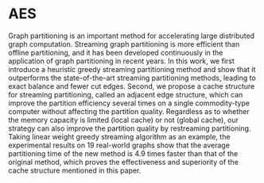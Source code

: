 # AES
Graph partitioning is an important method for accelerating large distributed graph computation. Streaming graph partitioning is more efficient than offline partitioning, and it has been developed continuously in the application of graph partitioning in recent years. In this work, we first introduce a heuristic greedy streaming partitioning method and show that it outperforms the state-of-the-art streaming partitioning methods, leading to exact balance and fewer cut edges. Second, we propose a cache structure for streaming partitioning, called an adjacent edge structure, which can improve the partition efficiency several times on a single commodity-type computer without affecting the partition quality. Regardless as to whether the memory capacity is limited (local cache) or not (global cache), our strategy can also improve the partition quality by restreaming partitioning. Taking linear weight greedy streaming algorithm as an example, the experimental results on 19 real-world graphs show that the average partitioning time of the new method is 4.9 times faster than that of the original method, which proves the effectiveness and superiority of the cache structure mentioned in this paper.
